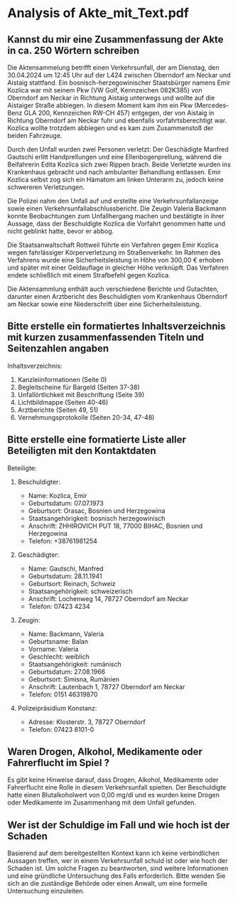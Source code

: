 # Analysis of Akte_mit_Text.pdf

## Kannst du mir eine Zusammenfassung der Akte in ca. 250 Wörtern schreiben

Die Aktensammelung betrifft einen Verkehrsunfall, der am Dienstag, den 30.04.2024 um 12:45 Uhr auf der L424 zwischen Oberndorf am Neckar und Aistaig stattfand. Ein bosnisch-herzegowinischer Staatsbürger namens Emir Kozlica war mit seinem Pkw (VW Golf, Kennzeichen 082K385) von Oberndorf am Neckar in Richtung Aistaig unterwegs und wollte auf die Aistaiger Straße abbiegen. In diesem Moment kam ihm ein Pkw (Mercedes-Benz GLA 200, Kennzeichen RW-CH 457) entgegen, der von Aistaig in Richtung Oberndorf am Neckar fuhr und ebenfalls vorfahrtsberechtigt war. Kozlica wollte trotzdem abbiegen und es kam zum Zusammenstoß der beiden Fahrzeuge.

Durch den Unfall wurden zwei Personen verletzt: Der Geschädigte Manfred Gautschi erlitt Handprellungen und eine Ellenbogenprellung, während die Beifahrerin Edita Kozlica sich zwei Rippen brach. Beide Verletzte wurden ins Krankenhaus gebracht und nach ambulanter Behandlung entlassen. Emir Kozlica selbst zog sich ein Hämatom am linken Unterarm zu, jedoch keine schwereren Verletzungen.

Die Polizei nahm den Unfall auf und erstellte eine Verkehrsunfallanzeige sowie einen Verkehrsunfallabschlussbericht. Die Zeugin Valeria Backmann konnte Beobachtungen zum Unfallhergang machen und bestätigte in ihrer Aussage, dass der Beschuldigte Kozlica die Vorfahrt genommen hatte und nicht geblinkt hatte, bevor er abbog.

Die Staatsanwaltschaft Rottweil führte ein Verfahren gegen Emir Kozlica wegen fahrlässiger Körperverletzung im Straßenverkehr. Im Rahmen des Verfahrens wurde eine Sicherheitsleistung in Höhe von 300,00 € erhoben und später mit einer Geldauflage in gleicher Höhe verknüpft. Das Verfahren endete schließlich mit einem Strafbefehl gegen Kozlica.

Die Aktensammlung enthält auch verschiedene Berichte und Gutachten, darunter einen Arztbericht des Beschuldigten vom Krankenhaus Oberndorf am Neckar sowie eine Niederschrift über eine Sicherheitsleistung.

## Bitte erstelle ein formatiertes Inhaltsverzeichnis mit kurzen zusammenfassenden Titeln und Seitenzahlen angaben

Inhaltsverzeichnis:

1. Kanzleiinformationen (Seite 0)
2. Begleitscheine für Bargeld (Seiten 37-38)
3. Unfallörtlichkeit mit Beschriftung (Seite 39)
4. Lichtbildmappe (Seiten 40-46)
5. Arztberichte (Seiten 49, 51)
6. Vernehmungsprotokolle (Seiten 20-34, 47-48)

## Bitte erstelle eine formatierte Liste aller Beteiligten mit den Kontaktdaten

Beteiligte:

1. Beschuldigter:
   - Name: Kozlica, Emir
   - Geburtsdatum: 07.07.1973
   - Geburtsort: Orasac, Bosnien und Herzegowina
   - Staatsangehörigkeit: bosnisch herzegowinisch
   - Anschrift: ZHHIROVICH PUT 18, 77000 BIHAC, Bosnien und Herzegowina
   - Telefon: +38761981254

2. Geschädigter:
   - Name: Gautschi, Manfred
   - Geburtsdatum: 28.11.1941
   - Geburtsort: Reinach, Schweiz
   - Staatsangehörigkeit: schweizerisch
   - Anschrift: Lochenweg 14, 78727 Oberndorf am Neckar
   - Telefon: 07423 4234

3. Zeugin:
   - Name: Backmann, Valeria
   - Geburtsname: Balan
   - Vorname: Valeria
   - Geschlecht: weiblich
   - Staatsangehörigkeit: rumänisch
   - Geburtsdatum: 27.08.1966
   - Geburtsort: Simisna, Rumänien
   - Anschrift: Lautenbach 1, 78727 Oberndorf am Neckar
   - Telefon: 0151 46319870

4. Polizeipräsidium Konstanz:
   - Adresse: Klosterstr. 3, 78727 Oberndorf
   - Telefon: 07423 8101-0

## Waren Drogen, Alkohol, Medikamente oder Fahrerflucht im Spiel ?

Es gibt keine Hinweise darauf, dass Drogen, Alkohol, Medikamente oder Fahrerflucht eine Rolle in diesem Verkehrsunfall spielten. Der Beschuldigte hatte einen Blutalkoholwert von 0,00 mg/dl und es wurden keine Drogen oder Medikamente im Zusammenhang mit dem Unfall gefunden.
            

## Wer ist der Schuldige im Fall und wie hoch ist der Schaden

Basierend auf dem bereitgestellten Kontext kann ich keine verbindlichen Aussagen treffen, wer in einem Verkehrsunfall schuld ist oder wie hoch der Schaden ist. Um solche Fragen zu beantworten, sind weitere Informationen und eine gründliche Untersuchung des Falls erforderlich.
            Bitte wenden Sie sich an die zuständige Behörde oder einen Anwalt, um eine formelle Untersuchung einzuleiten.

